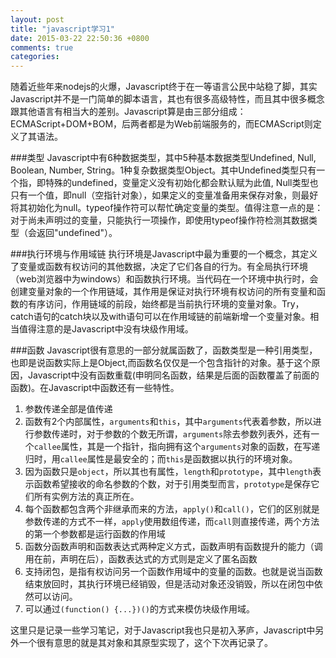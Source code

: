 ```yaml
---
layout: post
title: "javascript学习1"
date: 2015-03-22 22:50:36 +0800
comments: true
categories: 
---
```


随着近些年来nodejs的火爆，Javascript终于在一等语言公民中站稳了脚，其实Javascript并不是一门简单的脚本语言，其也有很多高级特性，而且其中很多概念跟其他语言有相当大的差别。Javascript算是由三部分组成：ECMAScript+DOM+BOM，后两者都是为Web前端服务的，而ECMAScript则定义了其语法。

<!-- more -->

###类型
Javascript中有6种数据类型，其中5种基本数据类型Undefined, Null, Boolean, Number, String。1种复杂数据类型Object。其中Undefined类型只有一个指，即特殊的undefined，变量定义没有初始化都会默认赋为此值, Null类型也只有一个值，即null（空指针对象），如果定义的变量准备用来保存对象，则最好将其初始化为null。typeof操作符可以帮忙确定变量的类型。值得注意一点的是：对于尚未声明过的变量，只能执行一项操作，即使用typeof操作符检测其数据类型（会返回"undefined"）。

###执行环境与作用域链
执行环境是Javascript中最为重要的一个概念，其定义了变量或函数有权访问的其他数据，决定了它们各自的行为。有全局执行环境（web浏览器中为windows）和函数执行环境。当代码在一个环境中执行时，会创建变量对象的一个作用链域，其作用是保证对执行环境有权访问的所有变量和函数的有序访问，作用链域的前段，始终都是当前执行环境的变量对象。Try，catch语句的catch块以及with语句可以在作用域链的前端新增一个变量对象。相当值得注意的是Javascript中没有块级作用域。

###函数
Javascript很有意思的一部分就属函数了，函数类型是一种引用类型，也即是说函数实际上是Object,而函数名仅仅是一个包含指针的对象。基于这个原因，Javascript中没有函数重载(申明同名函数，结果是后面的函数覆盖了前面的函数)。在Javascript中函数还有一些特性。

1. 参数传递全部是值传递
2. 函数有2个内部属性，`arguments`和`this`，其中`arguments`代表着参数，所以进行参数传递时，对于参数的个数无所谓，`arguments`除去参数列表外，还有一个`callee`属性，其是一个指针，指向拥有这个`arguments`对象的函数，在写递归时，用`callee`属性是最安全的；而`this`是函数据以执行的环境对象。
3. 因为函数只是`object`，所以其也有属性，`length`和`prototype`，其中`length`表示函数希望接收的命名参数的个数，对于引用类型而言，`prototype`是保存它们所有实例方法的真正所在。
4. 每个函数都包含两个非继承而来的方法，`apply()`和`call()`，它们的区别就是参数传递的方式不一样，`apply`使用数组传递，而`call`则直接传递，两个方法的第一个参数都是运行函数的作用域
5. 函数分函数声明和函数表达式两种定义方式，函数声明有函数提升的能力（调用在前，声明在后），函数表达式的方式则是定义了匿名函数
6. 支持闭包，是指有权访问另一个函数作用域中的变量的函数。也就是说当函数结束放回时，其执行环境已经销毁，但是活动对象还没销毁，所以在闭包中依然可以访问。
7. 可以通过`(function() {...})()`的方式来模仿块级作用域。


这里只是记录一些学习笔记，对于Javascript我也只是初入茅庐，Javascript中另外一个很有意思的就是其对象和其原型实现了，这个下次再记录了。
